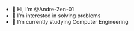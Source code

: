 - 👋 Hi, I’m @Andre-Zen-01
- 👀 I’m interested in solving problems
- 🌱 I’m currently studying Computer Engineering

<!---
Andre-Zen-01/Andre-Zen-01 is a ✨ special ✨ repository because its `README.md` (this file) appears on your GitHub profile.
You can click the Preview link to take a look at your changes.
--->
